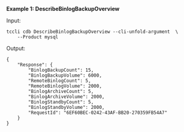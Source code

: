 **Example 1: DescribeBinlogBackupOverview**



Input: 

```
tccli cdb DescribeBinlogBackupOverview --cli-unfold-argument  \
    --Product mysql
```

Output: 
```
{
    "Response": {
        "BinlogBackupCount": 15,
        "BinlogBackupVolume": 6000,
        "RemoteBinlogCount": 5,
        "RemoteBinlogVolume": 2000,
        "BinlogArchiveCount": 5,
        "BinlogArchiveVolume": 2000,
        "BinlogStandbyCount": 5,
        "BinlogStandbyVolume": 2000,
        "RequestId": "6EF60BEC-0242-43AF-BB20-270359FB54A7"
    }
}
```

